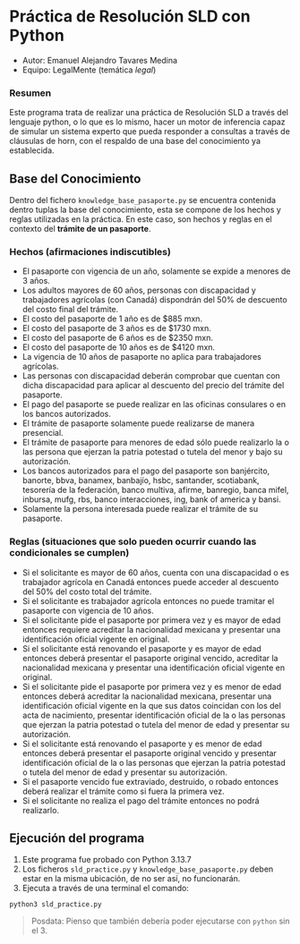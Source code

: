 # Práctica de Resolución SLD con Python

- Autor: Emanuel Alejandro Tavares Medina
- Equipo: LegalMente (temática *legal*)

### Resumen
Este programa trata de realizar una práctica de Resolución SLD a través del lenguaje python, o lo que es lo mismo, hacer un motor de inferencia capaz de simular un sistema experto que pueda responder a consultas a través de cláusulas de horn, con el respaldo de una base del conocimiento ya establecida.

## Base del Conocimiento
Dentro del fichero `knowledge_base_pasaporte.py` se encuentra contenida dentro tuplas la base del conocimiento, esta se compone de los hechos y reglas utilizadas en la práctica. En este caso, son hechos y reglas en el contexto del **trámite de un pasaporte**.

### Hechos (afirmaciones indiscutibles)
* El pasaporte con vigencia de un año, solamente se expide a menores de 3 años.
* Los adultos mayores de 60 años, personas con discapacidad y trabajadores agrícolas (con Canadá) dispondrán del 50% de descuento del costo final del trámite.
* El costo del pasaporte de 1 año es de $885 mxn.
* El costo del pasaporte de 3 años es de $1730 mxn.
* El costo del pasaporte de 6 años es de $2350 mxn.
* El costo del pasaporte de 10 años es de $4120 mxn.
* La vigencia de 10 años de pasaporte no aplica para trabajadores agrícolas.
* Las personas con discapacidad deberán comprobar que cuentan con dicha discapacidad para aplicar al descuento del precio del trámite del pasaporte.
* El pago del pasaporte se puede realizar en las oficinas consulares o en los bancos autorizados.
* El trámite de pasaporte solamente puede realizarse de manera presencial.
* El trámite de pasaporte para menores de edad sólo puede realizarlo la o las persona que ejerzan la patria potestad o tutela del menor y bajo su autorización.
* Los bancos autorizados para el pago del pasaporte son banjército, banorte, bbva, banamex, banbajío, hsbc, santander, scotiabank, tesorería de la federación, banco multiva, afirme, banregio, banca mifel, inbursa, mufg, rbs, banco interacciones, ing, bank of america y bansi.
* Solamente la persona interesada puede realizar el trámite de su pasaporte.

### Reglas (situaciones que solo pueden ocurrir cuando las condicionales se cumplen)
* Si el solicitante es mayor de 60 años, cuenta con una discapacidad o es trabajador agrícola en Canadá entonces puede acceder al descuento del 50% del costo total del trámite.
* Si el solicitante es trabajador agrícola entonces no puede tramitar el pasaporte con vigencia de 10 años.
* Si el solicitante pide el pasaporte por primera vez y es mayor de edad entonces requiere acreditar la nacionalidad mexicana y presentar una identificación oficial vigente en original.
* Si el solicitante está renovando el pasaporte y es mayor de edad entonces deberá presentar el pasaporte original vencido, acreditar la nacionalidad mexicana y presentar una identificación oficial vigente en original.
* Si el solicitante pide el pasaporte por primera vez y es menor de edad entonces deberá acreditar la nacionalidad mexicana, presentar una identificación oficial vigente en la que sus datos coincidan con los del acta de nacimiento, presentar identificación oficial de la o las personas que ejerzan la patria potestad o tutela del menor de edad y presentar su autorización.
* Si el solicitante está renovando el pasaporte y es menor de edad entonces deberá presentar el pasaporte original vencido y presentar identificación oficial de la o las personas que ejerzan la patria potestad o tutela del menor de edad y presentar su autorización.
* Si el pasaporte vencido fue extraviado, destruido, o robado entonces deberá realizar el trámite como si fuera la primera vez.
* Si el solicitante no realiza el pago del trámite entonces no podrá realizarlo.

## Ejecución del programa
1. Este programa fue probado con Python 3.13.7
2. Los ficheros `sld_practice.py` y `knowledge_base_pasaporte.py` deben estar en la misma ubicación, de no ser así, no funcionarán.
3. Ejecuta a través de una terminal el comando:
``` shell
python3 sld_practice.py
```

> Posdata:
> Pienso que también debería poder ejecutarse con `python` sin el 3.
